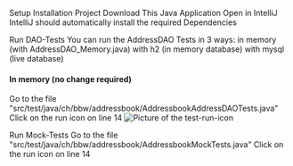 Setup
Installation Project
Download This Java Application
Open in IntelliJ
IntelliJ should automatically install the required Dependencies

Run DAO-Tests
You can run the AddressDAO Tests in 3 ways:
in memory (with AddressDAO_Memory.java)
with h2 (in memory database)
with mysql (live database)

#### In memory (no change required)
Go to the file "src/test/java/ch/bbw/addressbook/AddressbookAddressDAOTests.java"
Click on the run icon on line 14
![Picture of the test-run-icon](./res/runDAOTest.png)

Run Mock-Tests
Go to the file "src/test/java/ch/bbw/addressbook/AddressbookMockTests.java"
Click on the run icon on line 14
